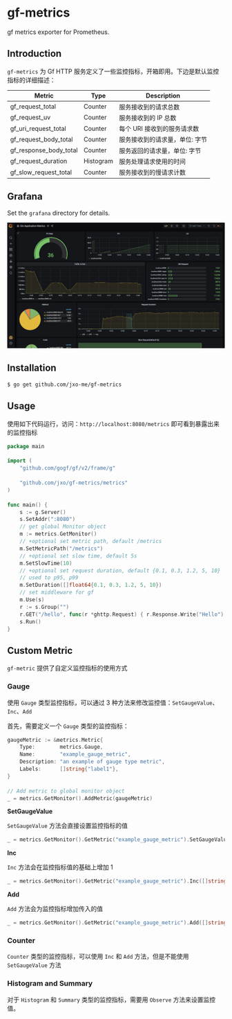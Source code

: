 # gf-metrics
gf metrics exporter for Prometheus.


## Introduction

`gf-metrics` 为 Gf HTTP 服务定义了一些监控指标，开箱即用。下边是默认监控指标的详细描述：


| Metric                  | Type      | Description                                         |
| ----------------------- | --------- | --------------------------------------------------- |
| gf_request_total       | Counter   | 服务接收到的请求总数                |
| gf_request_uv          | Counter   | 服务接收到的 IP 总数                     |
| gf_uri_request_total   | Counter   | 每个 URI 接收到的服务请求数 |
| gf_request_body_total  | Counter   | 服务接收到的请求量，单位: 字节   |
| gf_response_body_total | Counter   | 服务返回的请求量，单位: 字节      |
| gf_request_duration    | Histogram | 服务处理请求使用的时间         |
| gf_slow_request_total  | Counter   | 服务接收到的慢请求计数     |

## Grafana


Set the `grafana` directory for details.

![grafana](./grafana/grafana.png)


## Installation

```bash
$ go get github.com/jxo-me/gf-metrics
```

## Usage

使用如下代码运行，访问：`http://localhost:8080/metrics` 即可看到暴露出来的监控指标

```go
package main

import (
	"github.com/gogf/gf/v2/frame/g"

	"github.com/jxo/gf-metrics/metrics"
)

func main() {
	s := g.Server()
	s.SetAddr(":8080")
	// get global Monitor object
	m := metrics.GetMonitor()
	// +optional set metric path, default /metrics
	m.SetMetricPath("/metrics")
	// +optional set slow time, default 5s
	m.SetSlowTime(10)
	// +optional set request duration, default {0.1, 0.3, 1.2, 5, 10}
	// used to p95, p99
	m.SetDuration([]float64{0.1, 0.3, 1.2, 5, 10})
	// set middleware for gf
	m.Use(s)
	r := s.Group("")
	r.GET("/hello", func(r *ghttp.Request) { r.Response.Write("Hello") })
	s.Run()
}

```

## Custom Metric

`gf-metric` 提供了自定义监控指标的使用方式

### Gauge

使用 `Gauge` 类型监控指标，可以通过 3 种方法来修改监控值：`SetGaugeValue`、`Inc`、`Add`

首先，需要定义一个 `Gauge` 类型的监控指标：

```go
gaugeMetric := &metrics.Metric{
    Type:        metrics.Gauge,
    Name:        "example_gauge_metric",
    Description: "an example of gauge type metric",
    Labels:      []string{"label1"},
}

// Add metric to global monitor object
_ = metrics.GetMonitor().AddMetric(gaugeMetric)
```

**SetGaugeValue**

`SetGaugeValue` 方法会直接设置监控指标的值

```go
_ = metrics.GetMonitor().GetMetric("example_gauge_metric").SetGaugeValue([]string{"label_value1"}, 0.1)
```

**Inc**

`Inc` 方法会在监控指标值的基础上增加 1

```go
_ = metrics.GetMonitor().GetMetric("example_gauge_metric").Inc([]string{"label_value1"})
```

**Add**

`Add` 方法会为监控指标增加传入的值

```go
_ = metrics.GetMonitor().GetMetric("example_gauge_metric").Add([]string{"label_value1"}, 0.2)
```

### Counter

`Counter` 类型的监控指标，可以使用 `Inc` 和 `Add` 方法，但是不能使用 `SetGaugeValue` 方法


### Histogram and Summary

对于 `Histogram` 和 `Summary` 类型的监控指标，需要用 `Observe` 方法来设置监控值。

